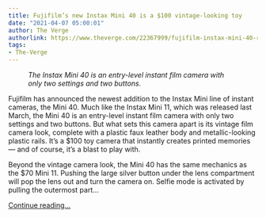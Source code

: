 ```yaml
---
title: Fujifilm’s new Instax Mini 40 is a $100 vintage-looking toy
date: "2021-04-07 05:00:01"
author: The Verge
authorlink: https://www.theverge.com/22367999/fujifilm-instax-mini-40-review-price
tags:
- The-Verge
---
```

<figure>
      <img alt="" src="https://cdn.vox-cdn.com/thumbor/Q-82uPh6kdH1o4wPpWGf_N9GmZk=/0x0:2040x1360/1310x873/cdn.vox-cdn.com/uploads/chorus_image/image/69087526/bfarsace_20210405_4506_0003.0.jpg" />
        <figcaption><em>The Instax Mini 40 is an entry-level instant film camera with only two settings and two buttons.</em></figcaption>
    </figure>

  <p id="A8bKM7">Fujifilm has announced the newest addition to the Instax Mini line of instant cameras, the Mini 40. Much like the Instax Mini 11, which was released last March, the Mini 40 is an entry-level instant film camera with only two settings and two buttons. But what sets this camera apart is its vintage film camera look, complete with a plastic faux leather body and metallic-looking plastic rails. It’s a $100 toy camera that instantly creates printed memories — and of course, it’s a blast to play with.</p>
<p id="2EtQVw">Beyond the vintage camera look, the Mini 40 has the same mechanics as the $70 Mini 11. Pushing the large silver button under the lens compartment will pop the lens out and turn the camera on. Selfie mode is activated by pulling the outermost part...</p>
  <p>
    <a href="https://www.theverge.com/22367999/fujifilm-instax-mini-40-review-price">Continue reading&hellip;</a>
  </p>